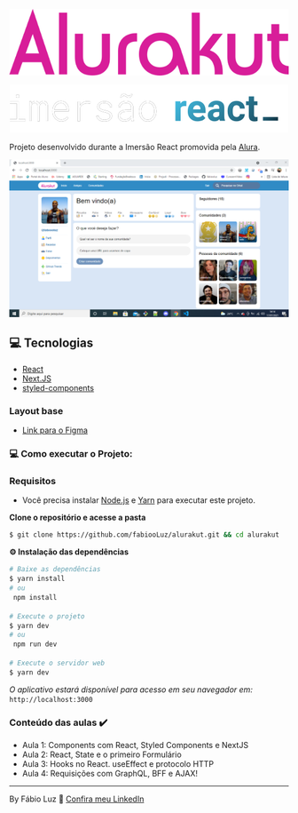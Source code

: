 
<div align="center">

 ![Logo da Alurakut](.github/logo-alurakut.svg)

![Logo da Imersão React](.github/logo-imersao-react.svg)
</div>
 

Projeto desenvolvido durante a Imersão React promovida pela [Alura](https://www.alura.com.br/).

![Página inicial da Alurakut](.github/orkut.png)

## 💻 Tecnologias
 - [React](https://reactjs.org)
 - [Next.JS](https://nextjs.org/)
 - [styled-components](https://styled-components.com/)


### Layout base

- [Link para o Figma](https://www.figma.com/file/xHF0n0qxiE2rqjqAILiBUB/Alurakut?node-id=58%3A0) 



### 💻 Como executar o Projeto:
 

### Requisitos

- Você precisa instalar [Node.js](https://nodejs.org/en/download/) e [Yarn](https://yarnpkg.com/) para executar este projeto.

**Clone o repositório e acesse a pasta**

```bash
$ git clone https://github.com/fabiooLuz/alurakut.git && cd alurakut
```


**⚙️ Instalação das dependências**

```bash
# Baixe as dependências
$ yarn install
# ou
 npm install

# Execute o projeto
$ yarn dev
# ou
 npm run dev

# Execute o servidor web
$ yarn dev
```


*O aplicativo estará disponível para acesso em seu navegador em:* `http://localhost:3000`


### Conteúdo das aulas ✔️ 
 - Aula 1: Components com React, Styled Components e NextJS
 - Aula 2: React, State e o primeiro Formulário
 - Aula 3: Hooks no React. useEffect e protocolo HTTP
 - Aula 4: Requisições com GraphQL, BFF e AJAX!


---

By Fábio Luz 👋 [Confira meu LinkedIn](https://www.linkedin.com/in/fabiooluz/)
